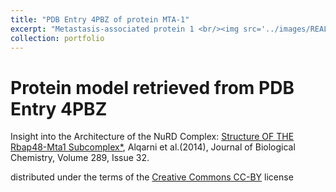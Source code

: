 ```yaml
---
title: "PDB Entry 4PBZ of protein MTA-1"
excerpt: "Metastasis-associated protein 1 <br/><img src='../images/REAL_IMAGES/4pbz_assembly-1-MTA1.jpeg'>"
collection: portfolio
---
```


Protein model retrieved from PDB Entry 4PBZ 
=====

Insight into the Architecture of the NuRD Complex: <a href="https://doi.org/10.1107/S2053230X1901238X">Structure OF THE Rbap48-Mta1 Subcomplex*</a>, Alqarni et al.(2014), Journal of Biological Chemistry, Volume 289, Issue 32.



distributed under the terms of the <a href="https://creativecommons.org/licenses/by/4.0/">Creative Commons CC-BY</a> license 


